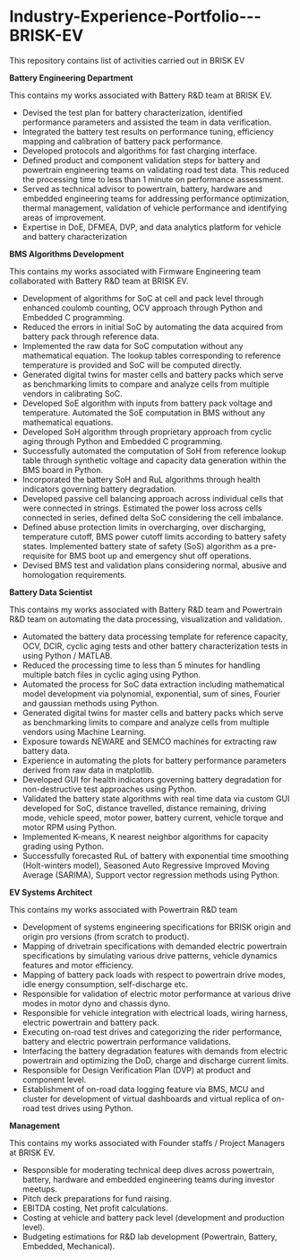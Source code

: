 # Industry-Experience-Portfolio---BRISK-EV
This repository contains list of activities carried out in BRISK EV

**Battery Engineering Department**

This contains my works associated with Battery R&D team at BRISK EV.

- Devised the test plan for battery characterization, identified performance parameters and assisted the team in data verification.
- Integrated the battery test results on performance tuning, efficiency mapping and calibration of battery pack performance.
- Developed protocols and algorithms for fast charging interface.
- Defined product and component validation steps for battery and powertrain engineering teams on validating road test data. This reduced the processing time to less than 1 minute on performance assessment.
- Served as technical advisor to powertrain, battery, hardware and embedded engineering teams for addressing performance optimization, thermal management, validation of vehicle performance and identifying areas of improvement.
- Expertise in DoE, DFMEA, DVP, and data analytics platform for vehicle and battery characterization 

**BMS Algorithms Development**

This contains my works associated with Firmware Engineering team collaborated with Battery R&D team at BRISK EV.

- Development of algorithms for SoC at cell and pack level through enhanced coulomb counting, OCV approach through Python and Embedded C programming.
- Reduced the errors in initial SoC by automating the data acquired from battery pack through reference data.
- Implemented the raw data for SoC computation without any mathematical equation. The lookup tables corresponding to reference temperature is provided and SoC will be computed directly.
- Generated digital twins for master cells and battery packs which serve as benchmarking limits to compare and analyze cells from multiple vendors in calibrating SoC.
- Developed SoE algorithm with inputs from battery pack voltage and temperature. Automated the SoE computation in BMS without any mathematical equations.
- Developed SoH algorithm through proprietary approach from cyclic aging through Python and Embedded C programming.
- Successfully automated the computation of SoH from reference lookup table through synthetic voltage and capacity data generation within the BMS board in Python.
- Incorporated the battery SoH and RuL algorithms through health indicators governing battery degradation.
- Developed passive cell balancing approach across individual cells that were connected in strings. Estimated the power loss across cells connected in series, defined delta SoC considering the cell imbalance.
- Defined abuse protection limits in overcharging, over discharging, temperature cutoff, BMS power cutoff limits according to battery safety states. Implemented battery state of safety (SoS) algorithm as a pre-requisite for BMS boot up and emergency shut off operations.
- Devised BMS test and validation plans considering normal, abusive and homologation requirements.

**Battery Data Scientist**

This contains my works associated with Battery R&D team and Powertrain R&D team on automating the data processing, visualization and validation.

- Automated the battery data processing template for reference capacity, OCV, DCIR, cyclic aging tests and other battery characterization tests in using Python / MATLAB.
- Reduced the processing time to less than 5 minutes for handling multiple batch files in cyclic aging using Python.
- Automated the process for SoC data extraction including mathematical model development via polynomial, exponential, sum of sines, Fourier and gaussian methods using Python.
- Generated digital twins for master cells and battery packs which serve as benchmarking limits to compare and analyze cells from multiple vendors using Machine Learning.
- Exposure towards NEWARE and SEMCO machines for extracting raw battery data.
- Experience in automating the plots for battery performance parameters derived from raw data in matplotlib.
- Developed GUI for health indicators governing battery degradation for non-destructive test approaches using Python.
- Validated the battery state algorithms with real time data via custom GUI developed for SoC, distance travelled, distance remaining, driving mode, vehicle speed, motor power, battery current, vehicle torque and motor RPM using Python.
- Implemented K-means, K nearest neighbor algorithms for capacity grading using Python.
- Successfully forecasted RuL of battery with exponential time smoothing (Holt-winters model), Seasoned Auto Regressive Improved Moving Average (SARIMA), Support vector regression methods using Python.

**EV Systems Architect**

This contains my works associated with Powertrain R&D team 

- Development of systems engineering specifications for BRISK origin and origin pro versions (from scratch to product).
- Mapping of drivetrain specifications with demanded electric powertrain specifications by simulating various drive patterns, vehicle dynamics features and motor efficiency.
- Mapping of battery pack loads with respect to powertrain drive modes, idle energy consumption, self-discharge etc.
- Responsible for validation of electric motor performance at various drive modes in motor dyno and chassis dyno.
- Responsible for vehicle integration with electrical loads, wiring harness, electric powertrain and battery pack.
- Executing on-road test drives and categorizing the rider performance, battery and electric powertrain performance validations.
- Interfacing the battery degradation features with demands from electric powertrain and optimizing the DoD, charge and discharge current limits.
- Responsible for Design Verification Plan (DVP) at product and component level.
- Establishment of on-road data logging feature via BMS, MCU and cluster for development of virtual dashboards and virtual replica of on-road test drives using Python.

**Management**

This contains my works associated with Founder staffs / Project Managers at BRISK EV.

- Responsible for moderating technical deep dives across powertrain, battery, hardware and embedded engineering teams during investor meetups.
- Pitch deck preparations for fund raising.
- EBITDA costing, Net profit calculations.
- Costing at vehicle and battery pack level (development and production level).
- Budgeting estimations for R&D lab development (Powertrain, Battery, Embedded, Mechanical). 


